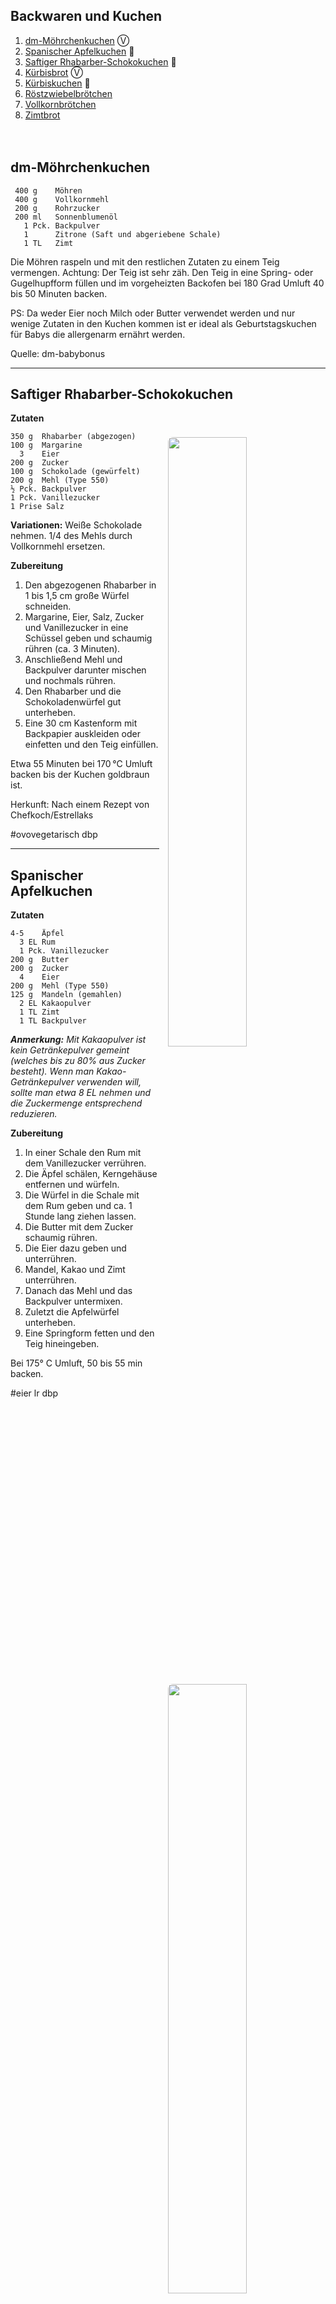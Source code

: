 ## Backwaren und Kuchen

1. [dm-Möhrchenkuchen](#dm-möhrchenkuchen) Ⓥ
1. [Spanischer Apfelkuchen](#spanischer-apfelkuchen) 🥚
1. [Saftiger Rhabarber-Schokokuchen](#saftiger-rhabarber-schokokuchen) 🥚
1. [Kürbisbrot](Kürbisbrot.md) Ⓥ
2. [Kürbiskuchen](Kürbiskuchen.md) 🥚
3. [Röstzwiebelbrötchen](Röstzwiebelbrötchen.md)
4. [Vollkornbrötchen](Vollkornbrötchen.md)
5. [Zimtbrot](Zimtbrot.md)
<!-- 1. [Schmandfladen mit Kartoffel](#schmandfladen-mit-kartoffeln)
-->


&nbsp;
　  

dm-Möhrchenkuchen
-----------------

```
 400 g    Möhren 
 400 g    Vollkornmehl
 200 g    Rohrzucker 
 200 ml   Sonnenblumenöl 
   1 Pck. Backpulver
   1      Zitrone (Saft und abgeriebene Schale)
   1 TL   Zimt
```
   
Die Möhren raspeln und mit den restlichen Zutaten zu einem Teig vermengen. Achtung: Der Teig ist sehr zäh. Den Teig in eine Spring- oder Gugelhupfform füllen und im vorgeheizten Backofen bei 180 Grad Umluft 40 bis 50 Minuten backen.

PS: Da weder Eier noch Milch oder Butter verwendet werden und nur wenige Zutaten in den Kuchen kommen ist er ideal als Geburtstagskuchen für Babys die allergenarm ernährt werden.

Quelle: dm-babybonus

____  


Saftiger Rhabarber-Schokokuchen
-------------------------------

<img align='right' style="margin:5ex 0 1ex 1em;border-radius:8px" width="50%" 
    src="images/Schoko-Rhabarberkuchen_2020-05-11.jpg"  />


**Zutaten**

```
350 g  Rhabarber (abgezogen)
100 g  Margarine
  3    Eier
200 g  Zucker
100 g  Schokolade (gewürfelt)
200 g  Mehl (Type 550)
½ Pck. Backpulver
1 Pck. Vanillezucker
1 Prise Salz
```

**Variationen:** Weiße Schokolade nehmen. 1/4 des Mehls durch Vollkornmehl ersetzen.

**Zubereitung**

1. Den abgezogenen Rhabarber in 1 bis 1,5 cm große Würfel schneiden.
2. Margarine, Eier, Salz, Zucker und Vanillezucker in eine Schüssel geben und schaumig rühren (ca. 3 Minuten).
3. Anschließend Mehl und Backpulver darunter mischen und nochmals rühren.
4. Den Rhabarber und die Schokoladenwürfel gut unterheben.
5. Eine 30 cm Kastenform mit Backpapier auskleiden oder einfetten und den Teig einfüllen.

Etwa 55 Minuten bei 170 °C Umluft backen bis der Kuchen goldbraun ist.


Herkunft: Nach einem Rezept von Chefkoch/Estrellaks

#ovovegetarisch dbp

____  


Spanischer Apfelkuchen
-----------------------

<img align='right' style="margin:5ex 0 1ex 1em;border-radius:8px" width="50%" 
    src="images/Spanischer_Apfelkuchen_2020-04-09.jpg"  />

**Zutaten**

```
4-5    Äpfel
  3 EL Rum
  1 Pck. Vanillezucker
200 g  Butter
200 g  Zucker
  4    Eier
200 g  Mehl (Type 550)
125 g  Mandeln (gemahlen)
  2 EL Kakaopulver
  1 TL Zimt
  1 TL Backpulver
```


_**Anmerkung:** Mit Kakaopulver ist kein Getränkepulver gemeint (welches bis zu 80% aus Zucker besteht). Wenn man Kakao-Getränkepulver verwenden will, sollte man etwa 8 EL nehmen und die Zuckermenge entsprechend reduzieren._

**Zubereitung** 

1. In einer Schale den Rum mit dem Vanillezucker verrühren.
2. Die Äpfel schälen, Kerngehäuse entfernen und würfeln.
3. Die Würfel in die Schale mit dem Rum geben und ca. 1 Stunde lang ziehen lassen.
4. Die Butter mit dem Zucker schaumig rühren.
5. Die Eier dazu geben und unterrühren.
6. Mandel, Kakao und Zimt unterrühren.
7. Danach das Mehl und das Backpulver untermixen.
8. Zuletzt die Apfelwürfel unterheben.
9. Eine Springform fetten und den Teig hineingeben.

Bei 175° C Umluft, 50 bis 55 min backen.


#eier lr dbp
